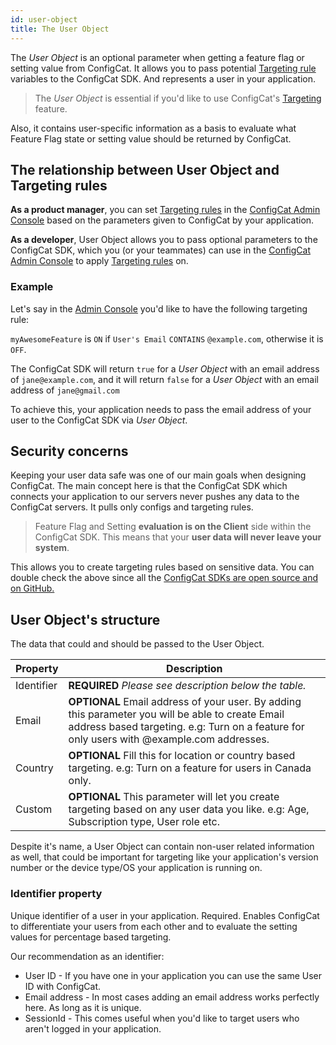 ```yaml
---
id: user-object
title: The User Object
---
```


The *User Object* is an optional parameter when getting a feature flag or setting value from ConfigCat. 
It allows you to pass potential [Targeting rule](advanced/targeting.md) variables to the ConfigCat SDK.
And represents a user in your application. 

>The *User Object* is essential if you'd like to use ConfigCat's [Targeting](advanced/targeting.md) feature.

Also, it contains user-specific information as a basis to evaluate what Feature Flag state or setting value should be returned by ConfigCat.

## The relationship between User Object and Targeting rules

**As a product manager**, you can set [Targeting rules](advanced/targeting.md) in the <a href="https://app.configcat.com" target="_blank">ConfigCat Admin Console</a> based on the parameters given to ConfigCat by your application.

**As a developer**, User Object allows you to pass optional parameters to the ConfigCat SDK, which you (or your teammates) can use in the <a href="https://app.configcat.com" target="_blank">ConfigCat Admin Console</a> to apply [Targeting rules](advanced/targeting.md) on.

### Example
Let's say in the <a href="https://configcat.com/App" target="_blank">Admin Console</a> you'd like to have the following targeting rule:

`myAwesomeFeature` is `ON` if `User's Email` `CONTAINS` `@example.com`, otherwise it is `OFF`.

The ConfigCat SDK will return `true` for a *User Object* with an email address of `jane@example.com`, and it will return `false` for a *User Object* with an email address of `jane@gmail.com`

To achieve this, your application needs to pass the email address of your user to the ConfigCat SDK via *User Object*.

## Security concerns
Keeping your user data safe was one of our main goals when designing ConfigCat. The main concept here is that the ConfigCat SDK which connects your application to our servers never pushes any data to the ConfigCat servers. It pulls only configs and targeting rules.

>Feature Flag and Setting **evaluation is on the Client** side within the ConfigCat SDK. This means that your **user data will never leave your system**. 

This allows you to create targeting rules based on sensitive data.
You can double check the above since all the <a href="https://github.com/configcat" target="_blank">ConfigCat SDKs are open source and on GitHub.</a>

## User Object's structure

The data that could and should be passed to the User Object.

Property|Description
---|---
Identifier|**REQUIRED** *Please see description below the table.*
Email|**OPTIONAL** Email address of your user. By adding this parameter you will be able to create Email address based targeting. e.g: Turn on a feature for only users with @example.com addresses.
Country|**OPTIONAL** Fill this for location or country based targeting. e.g: Turn on a feature for users in Canada only.
Custom|**OPTIONAL** This parameter will let you create targeting based on any user data you like. e.g: Age, Subscription type, User role etc.

Despite it's name, a User Object can contain non-user related information as well, that could be important for targeting like your application's version number or the device type/OS your application is running on.

### Identifier property
Unique identifier of a user in your application. Required. Enables ConfigCat to differentiate your users from each other and to evaluate the setting values for percentage based targeting.

Our recommendation as an identifier:
- User ID - If you have one in your application you can use the same User ID with ConfigCat.
- Email address - In most cases adding an email address works perfectly here. As long as it is unique.
- SessionId - This comes useful when you'd like to target users who aren't logged in your application.




